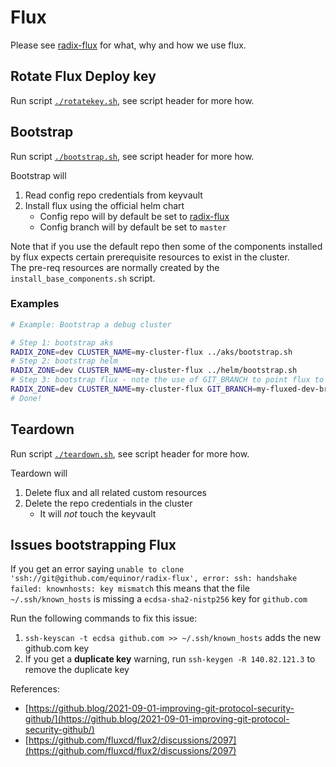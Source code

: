 # Flux

Please see [radix-flux](https://github.com/equinor/radix-flux/) for what, why and how we use flux.

## Rotate Flux Deploy key
Run script [`./rotatekey.sh`](./rotatekey.sh), see script header for more how. 

## Bootstrap

Run script [`./bootstrap.sh`](./bootstrap.sh), see script header for more how.  

Bootstrap will
1. Read config repo credentials from keyvault
1. Install flux using the official helm chart
   - Config repo will by default be set to [radix-flux](https://github.com/equinor/radix-flux/)
   - Config branch will by default be set to `master`

Note that if you use the default repo then some of the components installed by flux expects certain prerequisite resources to exist in the cluster.  
The pre-req resources are normally created by the `install_base_components.sh` script.

### Examples

```sh
# Example: Bootstrap a debug cluster

# Step 1: bootstrap aks
RADIX_ZONE=dev CLUSTER_NAME=my-cluster-flux ../aks/bootstrap.sh
# Step 2: bootstrap helm
RADIX_ZONE=dev CLUSTER_NAME=my-cluster-flux ../helm/bootstrap.sh
# Step 3: bootstrap flux - note the use of GIT_BRANCH to point flux to my dev branch where I want to test deploy of some components that do not depend on any prerequisite radix resources
RADIX_ZONE=dev CLUSTER_NAME=my-cluster-flux GIT_BRANCH=my-fluxed-dev-branch ./bootstrap.sh
# Done!
```

## Teardown

Run script [`./teardown.sh`](./teardown.sh), see script header for more how.  

Teardown will
1. Delete flux and all related custom resources
1. Delete the repo credentials in the cluster
   -  It will _not_ touch the keyvault

## Issues bootstrapping Flux

If you get an error saying `unable to clone 'ssh://git@github.com/equinor/radix-flux', error: ssh: handshake failed: knownhosts: key mismatch` this means that the file `~/.ssh/known_hosts` is missing a `ecdsa-sha2-nistp256` key for `github.com`

Run the following commands to fix this issue:
1. `ssh-keyscan -t ecdsa github.com >> ~/.ssh/known_hosts` adds the new github.com key
2. If you get a **duplicate key** warning, run `ssh-keygen -R 140.82.121.3` to remove the duplicate key

References:
- [https://github.blog/2021-09-01-improving-git-protocol-security-github/](https://github.blog/2021-09-01-improving-git-protocol-security-github/)
- [https://github.com/fluxcd/flux2/discussions/2097](https://github.com/fluxcd/flux2/discussions/2097)